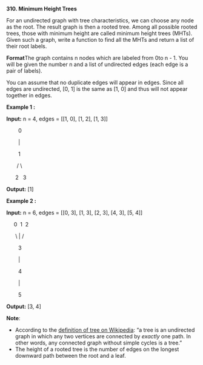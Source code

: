 **310. Minimum Height Trees**

For an undirected graph with tree characteristics, we can choose any node as the root. The result graph is then a rooted tree. Among all possible rooted trees, those with minimum height are called minimum height trees (MHTs). Given such a graph, write a function to find all the MHTs and return a list of their root labels.

**Format**The graph contains n nodes which are labeled from 0to n - 1. You will be given the number n and a list of undirected edges (each edge is a pair of labels).

You can assume that no duplicate edges will appear in edges. Since all edges are undirected, [0, 1] is the same as [1, 0] and thus will not appear together in edges.

**Example 1 :**

**Input:** n = 4, edges = [[1, 0], [1, 2], [1, 3]]

        0

        |

        1

       / \

      2   3 

**Output:** [1]

**Example 2 :**

**Input:** n = 6, edges = [[0, 3], [1, 3], [2, 3], [4, 3], [5, 4]]

     0  1  2

      \ | /

        3

        |

        4

        |

        5 

**Output:** [3, 4]

**Note**:

- According to the [definition of tree on Wikipedia](https://en.wikipedia.org/wiki/Tree_(graph_theory)): “a tree is an undirected graph in which any two vertices are connected by _exactly_ one path. In other words, any connected graph without simple cycles is a tree.”
- The height of a rooted tree is the number of edges on the longest downward path between the root and a leaf.

